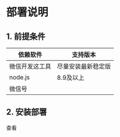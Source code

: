 # 部署说明

## 1. 前提条件

| 依赖软件       | 支持版本           |
| -------------- | ------------------ |
| 微信开发这工具 | 尽量安装最新稳定版 |
| node.js        | 8.9及以上          |
| 微信号         |                    |

## 2. 安装部署

查看